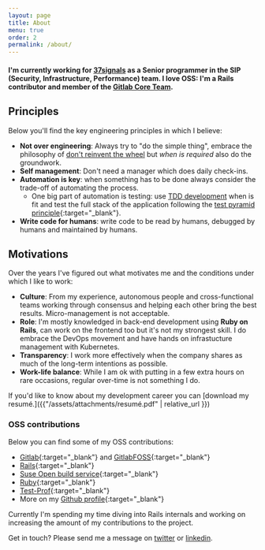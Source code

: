 ```yaml
---
layout: page
title: About
menu: true
order: 2
permalink: /about/
---
```

<h4>
I'm currently working for <a href="https://37signals.com" target="_blank">37signals</a> as a Senior programmer in the SIP (Security, Infrastructure, Performance) team.
I love OSS: I'm a Rails contributor and member of the <a href="https://about.gitlab.com/core-team/" target="_blank">Gitlab Core Team</a>.
</h4>

## Principles

Below you'll find the key engineering principles in which I believe:

- **Not over engineering**: Always try to "do the simple thing", embrace the philosophy of
<a href="http://en.wikipedia.org/wiki/Reinventing_the_wheel" target="blank">don't reinvent the wheel</a> but *when is required* also do the groundwork.
- **Self management**: Don't need a manager which does daily check-ins.
- **Automation is key**: when something has to be done always consider the trade-off of automating the
    process.
  - One big part of automation is testing: use <a href="http://en.wikipedia.org/wiki/Test-driven_development" target="blank">TDD development</a> when is fit
    and test the full stack of the application following the [test pyramid principle](https://martinfowler.com/articles/practical-test-pyramid.html){:target="_blank"}.
- **Write code for humans**: write code to be read by humans, debugged by humans and maintained by humans.

## Motivations

Over the years I've figured out what motivates me and the conditions under which I like to work:

- **Culture**: From my experience, autonomous people and cross-functional teams working through consensus and helping each other bring the best results. Micro-management is not acceptable.
- **Role**: I'm mostly knowledged in back-end development using <b>Ruby on Rails</b>, can work on the frontend too but it's not my strongest skill. I do embrace the DevOps movement and have hands on infrastucture management with Kubernetes.
- **Transparency**: I work more effectively when the company shares as much of the long-term intentions as possible.
- **Work-life balance**: While I am ok with putting in a few extra hours on rare occasions, regular over-time is not something I do.

If you'd like to know about my development career you can [download my resumé.]({{"/assets/attachments/resumé.pdf" | relative_url }})

### OSS contributions

Below you can find some of my OSS contributions:

- [Gitlab](https://gitlab.com/gitlab-org/gitlab/-/merge_requests?scope=all&utf8=%E2%9C%93&state=merged&author_username=jacopo-beschi){:target="_blank"}
and [GitlabFOSS](https://gitlab.com/gitlab-org/gitlab-foss/-/merge_requests?scope=all&utf8=%E2%9C%93&state=merged&author_username=jacopo-beschi){:target="_blank"}
- [Rails](https://contributors.rubyonrails.org/contributors/jacopo/commits){:target="_blank"}
- [Suse Open build service](https://github.com/openSUSE/open-build-service/pulls?q=is%3Apr+is%3Aclosed+author%3Aintrip){:target="_blank"}
- [Ruby](https://github.com/ruby/ruby/pulls?q=is%3Apr+is%3Aclosed+author%3Aintrip){:target="_blank"}
- [Test-Prof](https://github.com/test-prof/test-prof/pulls?q=is%3Apr+is%3Aclosed+author%3Aintrip){:target="_blank"}
- More on my [Github profile](https://github.com/intrip){:target="_blank"}

Currently I'm spending my time diving into Rails internals and working on increasing the amount of my contributions to the project.

Get in touch? Please send me a message on <a href="https://twitter.com/{{ site.twitter_username }}" title="JacopoBeschi" target="_blank">twitter</a> or <a href="http://www.linkedin.com/in/{{ site.linkedin_username }}" title="jacopobeschi" target="_blank">linkedin</a>.
